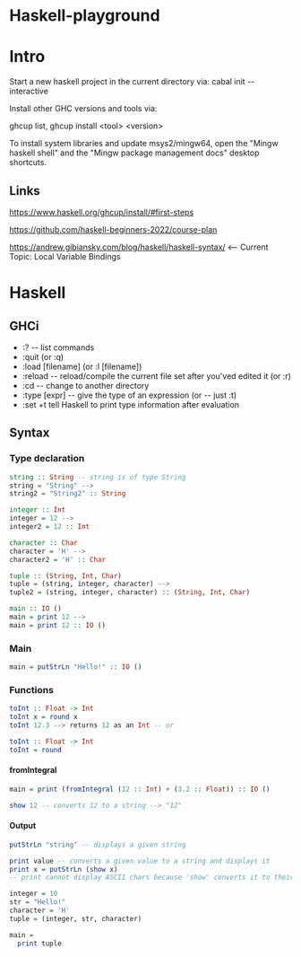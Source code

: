 # Haskell-playground



# Intro
Start a new haskell project in the current directory via: cabal init --interactive

Install other GHC versions and tools via:

  ghcup list,
  ghcup install \<tool> \<version>

To install system libraries and update msys2/mingw64,
open the "Mingw haskell shell"
and the "Mingw package management docs"
desktop shortcuts.

## Links
https://www.haskell.org/ghcup/install/#first-steps

https://github.com/haskell-beginners-2022/course-plan

https://andrew.gibiansky.com/blog/haskell/haskell-syntax/ <-- Current Topic: Local Variable Bindings

# Haskell

## GHCi

* :? -- list commands
* :quit (or :q)
* :load [filename] (or :l [filename])
* :reload -- reload/compile the current file set after you'ved edited it (or :r)
* :cd -- change to another directory
* :type [expr] -- give the type of an expression (or -- just :t)
* :set +t tell Haskell to print type information after evaluation

## Syntax

### Type declaration

```haskell
string :: String -- string is of type String
string = "String" -->
string2 = "String2" :: String

integer :: Int
integer = 12 -->
integer2 = 12 :: Int

character :: Char
character = 'H' -->
character2 = 'H' :: Char

tuple :: (String, Int, Char)
tuple = (string, integer, character) -->
tuple2 = (string, integer, character) :: (String, Int, Char)

main :: IO ()
main = print 12 -->
main = print 12 :: IO ()
```

### Main
```haskell
main = putStrLn "Hello!" :: IO ()
```

### Functions

```haskell
toInt :: Float -> Int
toInt x = round x
toInt 12.3 --> returns 12 as an Int -- or

toInt :: Float -> Int
toInt = round
```

#### fromIntegral

```haskell
main = print (fromIntegral (12 :: Int) + (3.2 :: Float)) :: IO ()
```

```haskell
show 12 -- converts 12 to a string --> "12"
```
#### Output
```haskell 
putStrLn "string" -- displays a given string
```  

```haskell 
print value -- converts a given value to a string and displays it
print x = putStrLn (show x) 
-- print cannot display ASCII chars because 'show' converts it to their unicode representation: print "␀" --> "\9216"
```  

```haskell
integer = 10
str = "Hello!"
character = 'H'
tuple = (integer, str, character)

main = 
  print tuple
```
